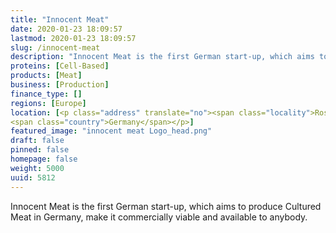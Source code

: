 ```yaml
---
title: "Innocent Meat"
date: 2020-01-23 18:09:57
lastmod: 2020-01-23 18:09:57
slug: /innocent-meat
description: "Innocent Meat is the first German start-up, which aims to produce Cultured Meat in Germany, make it commercially viable and available to&nbsp;anybody."
proteins: [Cell-Based]
products: [Meat]
business: [Production]
finance_type: []
regions: [Europe]
location: [<p class="address" translate="no"><span class="locality">Rostock</span><br>
<span class="country">Germany</span></p>]
featured_image: "innocent meat Logo_head.png"
draft: false
pinned: false
homepage: false
weight: 5000
uuid: 5812
---
```

<p>Innocent Meat is the first German start-up, which aims to produce Cultured Meat in Germany, make it commercially viable and available to&nbsp;anybody.</p>
